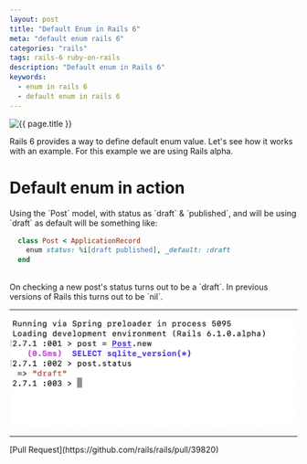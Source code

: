 ```yaml
---
layout: post
title: "Default Enum in Rails 6"
meta: "default enum rails 6"
categories: "rails"
tags: rails-6 ruby-on-rails
description: "Default enum in Rails 6"
keywords:
  - enum in rails 6
  - default enum in rails 6
---
```


<img src="{{ site.base_url }}{{ site.default_rails_image }}" alt="{{ page.title }}">

Rails 6 provides a way to define default enum value. Let's see how it works with an example.
For this example we are using Rails alpha.
<br />

<h1 class="light">Default enum in action</h1>
Using the `Post` model, with status as `draft` & `published`, and will be using `draft` as default will be something like:

```ruby
  class Post < ApplicationRecord
    enum status: %i[draft published], _default: :draft
  end
```
<br />
On checking a new post's status turns out to be a `draft`. In previous versions of Rails this turns out to be `nil`.

<hr />
<img src="/assets/images/default-enum-in-rails/default-enum-in-rails.png" alt="default-enum-in-rails" class="img-50 max-width">

---
<span class="pull-right">
[Pull Request](https://github.com/rails/rails/pull/39820)
</span>
